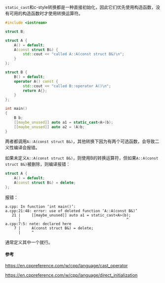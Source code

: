 `static_cast`和c-style转换都是一种直接初始化，因此它们优先使用构造函数，没有可用的构造函数时才使用转换运算符。

```c++
#include <iostream>

struct B;

struct A {
    A() = default;
    A(const struct B&) {
        std::cout << "called A::A(const struct B&)\n";
    }
};

struct B {
    B() = default;
    operator A() const {
        std::cout << "called B::operator A()\n";
        return A{};
    }
};

int main()
{
    B b;
    [[maybe_unused]] auto a1 = static_cast<A>(b);
    [[maybe_unused]] auto a2 = (A)b;
}
```

两者都调用`A::A(const struct B&)`，其他转换下因为有两个可选函数，会导致二义性编译会报错。

如果未定义`A::A(const struct B&)`，则使用B的转换运算符，但如果`A::A(const struct B&)`被删除，则编译报错：

```c++
struct A {
    A() = default;
    A(const struct B&) = delete;
};
```

报错：

```text
a.cpp: In function ‘int main()’:
a.cpp:21:48: error: use of deleted function ‘A::A(const B&)’
   21 |     [[maybe_unused]] auto a1 = static_cast<A>(b);
      |                                                ^
a.cpp:7:5: note: declared here
    7 |     A(const struct B&) = delete;
      |     ^
```

通常定义其中一个就行。

#### 参考

<https://en.cppreference.com/w/cpp/language/cast_operator>

<https://en.cppreference.com/w/cpp/language/direct_initialization>
